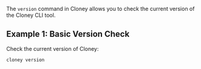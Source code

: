 The `version` command in Cloney allows you to check the current version of the Cloney CLI tool.

## Example 1: Basic Version Check

Check the current version of Cloney:

```bash
cloney version
```
